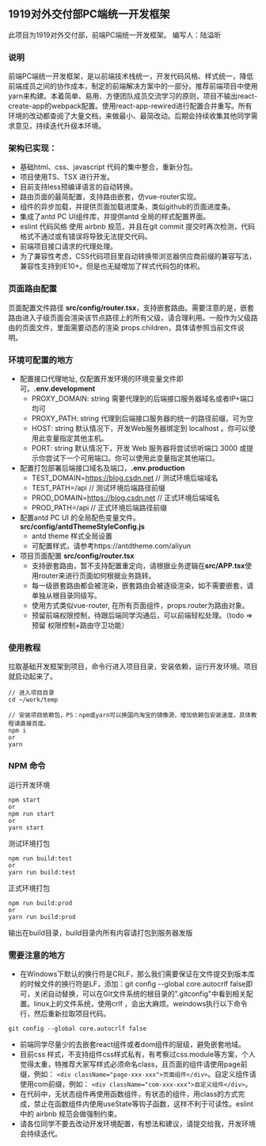 ## 1919对外交付部PC端统一开发框架

此项目为1919对外交付部，前端PC端统一开发框架。
编写人：陆溢昕

### 说明

前端PC端统一开发框架，是以前端技术栈统一，开发代码风格、样式统一，降低前端成员之间的协作成本，制定的前端解决方案中的一部分。推荐前端项目中使用yarn来构建。本着简单、易用、方便团队成员交流学习的原则，项目不输出react-create-app的webpack配置。使用react-app-rewired进行配置合并重写。所有环境的改动都查阅了大量文档，来做最小、最简改动。后期会持续收集其他同学需求意见，持续迭代升级本环境。

### 架构已实现：

+ 基础html、css、javascript 代码的集中整合，重新分包。
+ 项目使用TS、TSX 进行开发。
+ 目前支持less预编译语言的自动转换。
+ 路由页面的最简配置，支持路由嵌套，仿vue-router实现。
+ 组件的异步加载，并提供页面加载进度条，类似github的页面进度条。
+ 集成了antd PC UI组件库，并提供antd 全局的样式配置界面。
+ eslint 代码风格 使用 airbnb 规范，并且在git commit 提交时再次检测，代码格式不通过或有错误将导致无法提交代码。
+ 前端项目接口请求的代理处理。
+ 为了兼容性考虑，CSS代码项目里自动转换带浏览器供应商前缀的兼容写法，兼容性支持到IE10+。但是也无疑增加了样式代码包的体积。

### 页面路由配置
页面配置文件路径 <strong>src/config/router.tsx</strong>，支持嵌套路由。需要注意的是，嵌套路由进入子级页面会渲染该节点路径上的所有父级，请合理利用。一般作为父级路由的页面文件，里面需要动态的渲染 props.children，具体请参照当前文件说明。

### 环境可配置的地方
* 配置接口代理地址, 仅配置开发环境的环境变量文件即可。<strong>.env.development</strong>
  + PROXY_DOMAIN: string  需要代理到的后端接口服务器域名或者IP+端口均可
  + PROXY_PATH: string  代理到后端接口服务器的统一的路径前缀，可为空
  + HOST: string  默认情况下，开发Web服务器绑定到 localhost 。你可以使用此变量指定其他主机。
  + PORT: string  默认情况下，开发 Web 服务器将尝试侦听端口 3000 或提示你尝试下一个可用端口。你可以使用此变量指定其他端口。
* 配置打包部署后端接口域名及端口，<strong>.env.production</strong>
  + TEST_DOMAIN=https://blog.csdn.net  // 测试环境后端域名
  + TEST_PATH=/api  // 测试环境后端路径前缀
  + PROD_DOMAIN=https://blog.csdn.net  // 正式环境后端域名
  + PROD_PATH=/api  // 正式环境后端路径前缀
* 配置antd PC UI 的全局配色变量文件。 <strong>src/config/antdThemeStyleConfig.js</strong>
  + antd theme 样式全局设置
  + 可配置样式，请参考https://antdtheme.com/aliyun
* 项目页面配置 <strong>src/config/router.tsx</strong>
  + 支持嵌套路由，暂不支持配置重定向，请根据业务逻辑在<strong>src/APP.tsx</strong>使用router来进行页面如何根据业务跳转。
  + 每一级嵌套路由都会被渲染，嵌套路由会被逐级渲染，如不需要嵌套，请单独从根目录同级写。
  + 使用方式类似vue-router, 在所有页面组件，props.router为路由对象。
  + 预留前端权限控制，待跟后端同学沟通后，可以前端轻松处理。（todo =>预留 权限控制+路由守卫功能）

### 使用教程
拉取基础开发框架到项目，命令行进入项目目录，安装依赖，运行开发环境。项目就启动起来了。
```
// 进入项目目录
cd ~/work/temp

// 安装项目依赖包，PS：npm或yarn可以换国内淘宝的镜像源，增加依赖包安装速度。具体教程请直接百度。
npm i
or
yarn
``` 

### NPM 命令

运行开发环境
```
npm start
or
npm run start
or
yarn start
```

测试环境打包
```
npm run build:test
or
yarn run build:test
```

正式环境打包
```
npm run build:prod
or
yarn run build:prod
```
输出在build目录，build目录内所有内容请打包到服务器发版

### 需要注意的地方
* 在Windows下默认的换行符是CRLF，那么我们需要保证在文件提交到版本库的时候文件的换行符是LF，添加：git config --global core.autocrlf false即可，关闭自动替换，可以在Git文件系统的根目录的".gitconfig"中看到相关配置。linux上的文件系统，使用crlf ，会出大麻烦。weindows执行以下命令行，然后重新拉取项目代码。
```
git config --global core.autocrlf false
```
* 前端同学尽量少的去嵌套react组件或者dom组件的层级，避免嵌套地域。
* 目前css 样式，不支持组件css样式私有，有考察过css.module等方案，个人觉得太重，特推荐大家写样式必须命名class，且页面的组件请使用page前缀，例如： `<div className="page-xxx-xxx">页面组件</div>`。自定义组件请使用com前缀，例如： `<div className="com-xxx-xxx">自定义组件</div>`。
* 在代码中，无状态组件再使用函数组件，有状态的组件，用class的方式完成，禁止在函数组件内使用useState等钩子函数，这样不利于可读性。eslint 中的 airbnb 规范会做强制约束。
* 请各位同学不要去改动开发环境配置，有想法和建议，请提交给我，开发环境会持续迭代。

